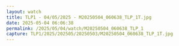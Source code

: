 ```yaml
---
layout: watch
title: TLP1 - 04/05/2025 - M20250504_060638_TLP_1T.jpg
date: 2025-05-04 06:06:38
permalink: /2025/05/04/watch/M20250504_060638_TLP_1
capture: TLP1/2025/202505/20250503/M20250504_060638_TLP_1T.jpg
---
```

